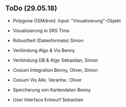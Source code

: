 ToDo (29.05.18)
---------------

- Polygone OSMdroid. Input: "Visualisierung"-Objekt
- Visualisierung in SRS
Timo

- Robustheit (Datenformate)
Simon

- Verbindung Algo & Vis
Benny

- Verbindung DB & Algo
Sebastian, Simon

- Cesium Integration
Benny, Oliver, Simon

- Cesium Vis
Alle. Verantw.: Oliver

- Speicherung von Kartendaten
Benny

- User Interface Entwurf
Sebastian